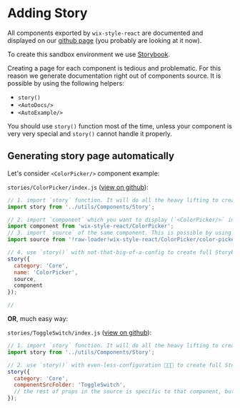 # Adding Story

All components exported by `wix-style-react` are documented and displayed on our [github page](wix.github.io/wix-style-react/) (you probably are looking at it now).

To create this sandbox environment we use [Storybook](https://storybook.js.org).

Creating a page for each component is tedious and problematic. For this reason we generate documentation right out of components source.
It is possible by using the following helpers:

* `story()`  
* `<AutoDocs/>`
* `<AutoExample/>`

You should use `story()` function most of the time, unless your component is very very special and `story()` cannot handle it properly.

## Generating story page automatically

Let's consider `<ColorPicker/>` component example:

`stories/ColorPicker/index.js` ([view on github](https://github.com/wix/wix-style-react/blob/master/stories/ColorPicker/index.js)):

```js
// 1. import `story` function. It will do all the heavy lifting to create a story page
import story from '../utils/Components/Story';

// 2. import `component` which you want to display (`<ColorPicker/>` in this example)
import component from 'wix-style-react/ColorPicker';
// 3. import `source` of the same component. This is possible by using `!raw-loader!`
import source from '!raw-loader!wix-style-react/ColorPicker/color-picker';

// 4. use `story()` with not-that-big-of-a-config to create full Storybook page.
story({
  category: 'Core',
  name: 'ColorPicker',
  source,
  component
});

// 

```
__OR__, much easy way:

`stories/ToggleSwitch/index.js` ([view on github](https://github.com/wix/wix-style-react/blob/master/stories/ToggleSwitch/index.js)):
```js
// 1. import `story` function. It will do all the heavy lifting to create a story page
import story from '../utils/Components/Story';

// 2. use `story()` with even-less-configuration 🎉🎉🎉 to create full Storybook page.
story({
  category: 'Core',
  componentSrcFolder: 'ToggleSwitch',
  // the rest of props in the source is specific to that component, but you see the fully working example!
});
```
